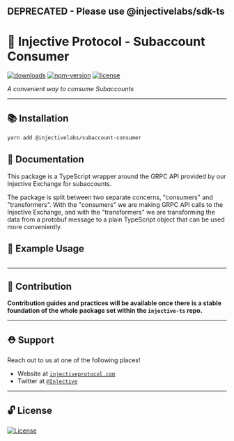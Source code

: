 ## DEPRECATED - Please use @injectivelabs/sdk-ts

# 🌟 Injective Protocol - Subaccount Consumer

[![downloads](https://img.shields.io/npm/dm/@injectivelabs/subaccount-consumer.svg)](https://www.npmjs.com/package/@injectivelabs/subaccount-consumer)
[![npm-version](https://img.shields.io/npm/v/@injectivelabs/subaccount-consumer.svg)](https://www.npmjs.com/package/@injectivelabs/subaccount-consumer)
[![license](https://img.shields.io/npm/l/express.svg)]()

_A convenient way to consume Subaccounts_

---

## 📚 Installation

```bash
yarn add @injectivelabs/subaccount-consumer
```

## 📖 Documentation

This package is a TypeScript wrapper around the GRPC API provided by our Injective Exchange for subaccounts.

The package is split between two separate concerns, "consumers" and "transformers". With the "consumers" we are making GRPC API calls to the Injective Exchange, and with the "transformers" we are transforming the data from a protobuf message to a plain TypeScript object that can be used more conveniently.

## 📖 Example Usage

```ts

```

---

## 📜 Contribution

**Contribution guides and practices will be available once there is a stable foundation of the whole package set within the `injective-ts` repo.**

---

## ⛑ Support

Reach out to us at one of the following places!

- Website at <a href="https://injectiveprotocol.com" target="_blank">`injectiveprotocol.com`</a>
- Twitter at <a href="https://twitter.com/Injective_" target="_blank">`@Injective`</a>

---

## 🔓 License

[![License](https://img.shields.io/:license-mit-blue.svg?style=flat-square)](https://badges.mit-license.org)
